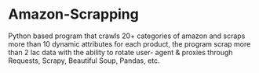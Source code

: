 # Amazon-Scrapping
Python based program that crawls 20+ categories of amazon and scraps more than 10 dynamic
attributes for each product, the program scrap more than 2 lac data with the ability to rotate user-
agent & proxies through Requests, Scrapy, Beautiful Soup, Pandas, etc.
